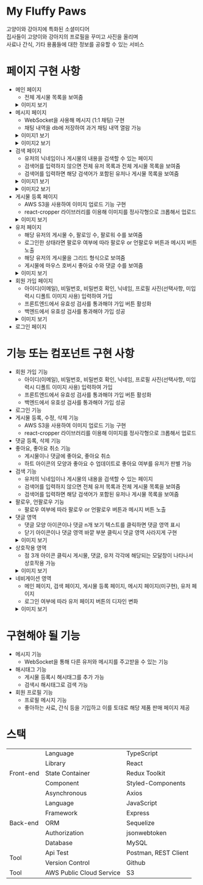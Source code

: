 # My Fluffy Paws
고양이와 강아지에 특화된 소셜미디어  
집사들이 고양이와 강아지의 프로필을 꾸미고 사진을 올리며  
사료나 간식, 기타 용품들에 대한 정보를 공유할 수 있는 서비스  
  
# 페이지 구현 사항
- 메인 페이지
  - 전체 게시물 목록을 보여줌
  <details>
    <summary>이미지 보기</summary>
    <left>
      <img
      src="https://jiho-image-storage.s3.ap-northeast-2.amazonaws.com/resume/main.png"
      />
    </left>
  </details>
- 메시지 페이지
  - WebSocket을 사용해 메시지 (1:1 채팅) 구현
  - 채팅 내역을 db에 저장하여 과거 채팅 내역 열람 가능
  <details>
    <summary>이미지1 보기</summary>
    <left>
      <img
      src="https://jiho-image-storage.s3.ap-northeast-2.amazonaws.com/resume/chat1.png"
      />
    </left>
    </details>
  <details>
    <summary>이미지2 보기</summary>
    <left>
      <img
      src="https://jiho-image-storage.s3.ap-northeast-2.amazonaws.com/resume/chat2.png"
      />
    </left>
    </details>
- 검색 페이지
  - 유저의 닉네임이나 게시물의 내용을 검색할 수 있는 페이지
  - 검색어를 입력하지 않으면 전체 유저 목록과 전체 게시물 목록을 보여줌
  - 검색어를 입력하면 해당 검색어가 포함된 유저나 게시물 목록을 보여줌
  <details>
    <summary>이미지1 보기</summary>
    <left>
      <img
      src="https://jiho-image-storage.s3.ap-northeast-2.amazonaws.com/resume/search1.png"
      />
    </left>
    </details>
  <details>
    <summary>이미지2 보기</summary>
    <left>
      <img
      src="https://jiho-image-storage.s3.ap-northeast-2.amazonaws.com/resume/search2.png"
      />
    </left>
    </details>
- 게시물 등록 페이지
  - AWS S3을 사용하여 이미지 업로드 기능 구현
  - react-cropper 라이브러리를 이용해 이미지를 정사각형으로 크롭해서 업로드
  <details>
    <summary>이미지 보기</summary>
    <left>
      <img
      src="https://jiho-image-storage.s3.ap-northeast-2.amazonaws.com/resume/crop.png"
      />
    </left>
    </details>
- 유저 페이지
  - 해당 유저의 게시물 수, 팔로잉 수, 팔로워 수를 보여줌
  - 로그인한 상태라면 팔로우 여부에 따라 팔로우 or 언팔로우 버튼과 메시지 버튼 노출
  - 해당 유저의 게시물을 그리드 형식으로 보여줌
  - 게시물에 마우스 호버시 좋아요 수와 댓글 수를 보여줌
  <details>
    <summary>이미지 보기</summary>
    <left>
      <img
      src="https://jiho-image-storage.s3.ap-northeast-2.amazonaws.com/resume/user.png"
      />
    </left>
    </details>
- 회원 가입 페이지
  - 아이디(이메일), 비밀번호, 비밀번호 확인, 닉네임, 프로필 사진(선택사항, 미입력시 디폴트 이미지 사용) 입력하여 가입
  - 프론트엔드에서 유효성 검사를 통과해야 가입 버튼 활성화
  - 백엔드에서 유효성 검사를 통과해야 가입 성공
  <details>
    <summary>이미지 보기</summary>
    <left>
      <img
      src="https://jiho-image-storage.s3.ap-northeast-2.amazonaws.com/resume/register.png"
      />
    </left>
    </details>
- 로그인 페이지

# 기능 또는 컴포넌트 구현 사항
- 회원 가입 기능
  - 아이디(이메일), 비밀번호, 비밀번호 확인, 닉네임, 프로필 사진(선택사항, 미입력시 디폴트 이미지 사용) 입력하여 가입
  - 프론트엔드에서 유효성 검사를 통과해야 가입 버튼 활성화
  - 백엔드에서 유효성 검사를 통과해야 가입 성공
- 로그인 기능
- 게시물 등록, 수정, 삭제 기능
  - AWS S3을 사용하여 이미지 업로드 기능 구현
  - react-cropper 라이브러리를 이용해 이미지를 정사각형으로 크롭해서 업로드
- 댓글 등록, 삭제 기능
- 좋아요, 좋아요 취소 기능
  - 게시물이나 댓글에 좋아요, 좋아요 취소
  - 하트 아이콘의 모양과 좋아요 수 업데이트로 좋아요 여부를 유저가 판별 가능
- 검색 기능
  - 유저의 닉네임이나 게시물의 내용을 검색할 수 있는 페이지
  - 검색어를 입력하지 않으면 전체 유저 목록과 전체 게시물 목록을 보여줌
  - 검색어를 입력하면 해당 검색어가 포함된 유저나 게시물 목록을 보여줌
- 팔로우, 언팔로우 기능
  - 팔로우 여부에 따라 팔로우 or 언팔로우 버튼과 메시지 버튼 노출
- 댓글 영역
  - 댓글 모양 아이콘이나 댓글 n개 보기 텍스트를 클릭하면 댓글 영역 표시
  - 닫기 아이콘이나 댓글 영역 바깥 부분 클릭시 댓글 영역 사라지게 구현
  <details>
    <summary>이미지 보기</summary>
    <left>
      <img
      src="https://jiho-image-storage.s3.ap-northeast-2.amazonaws.com/resume/comment.png"
      />
    </left>
    </details>
- 상호작용 영역
  - 점 3개 아이콘 클릭시 게시물, 댓글, 유저 각각에 해당되는 모달창이 나타나서 상호작용 가능
  <details>
    <summary>이미지 보기</summary>
    <left>
      <img
      src="https://jiho-image-storage.s3.ap-northeast-2.amazonaws.com/resume/modal.png"
      />
    </left>
    </details>
- 네비게이션 영역
  - 메인 페이지, 검색 페이지, 게시물 등록 페이지, 메시지 페이지(미구현), 유저 페이지
  - 로그인 여부에 따라 유저 페이지 버튼의 디자인 변화
  <details>
    <summary>이미지 보기</summary>
    <left>
      <img
      src="https://jiho-image-storage.s3.ap-northeast-2.amazonaws.com/resume/navigation.png"
      />
    </left>
    </details>

# 구현해야 될 기능
- 메시지 기능
  - WebSocket을 통해 다른 유저와 메시지를 주고받을 수 있는 기능
- 해시태그 기능
  - 게시물 등록시 해시태그를 추가 가능
  - 검색시 해시태그로 검색 가능
- 회원 프로필 기능
  - 프로필 메시지 기능
  - 좋아하는 사료, 간식 등을 기입하고 이를 토대로 해당 제품 판매 페이지 제공
    
# 스택
<table>
  <tr>
    <td rowspan="6">Front-end</td>
  </tr>
  <tr>
    <td>Language</td>
    <td>TypeScript</td>
  </tr>
  <tr>
    <td>Library</td>
    <td>React</td>
  </tr>
  <tr>
    <td>State Container</td>
    <td>Redux Toolkit</td>
  </tr>
  <tr>
    <td>Component</td>
    <td>Styled-Components</td>
  </tr>
  <tr>
    <td>Asynchronous</td>
    <td>Axios</td>
  </tr>
  <tr>
    <td rowspan="6">Back-end</td>
  </tr>
  <tr>
    <td>Language</td>
    <td>JavaScript</td>
  </tr>
  <tr>
    <td>Framework</td>
    <td>Express</td>
  </tr>
  <tr>
    <td>ORM</td>
    <td>Sequelize</td>
  </tr>
  <tr>
    <td>Authorization</td>
    <td>jsonwebtoken</td>
  </tr>
  <tr>
    <td>Database</td>
    <td>MySQL</td>
  </tr>
  <tr>
    <td rowspan="3">Tool</td>
  </tr>
  <tr>
    <td>Api Test</td>
    <td>Postman, REST Client</td>
  </tr>
  <tr>
    <td>Version Control</td>
    <td>Github</td>
  </tr>
  <tr>
    <td rowspan="2">Tool</td>
  </tr>
  <tr>
    <td>AWS Public Cloud Service</td>
    <td>S3</td>
  </tr>
</table>
